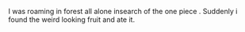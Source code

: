 I was roaming in forest all alone insearch of the one piece . Suddenly i found the weird looking fruit and ate it.
